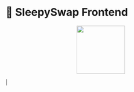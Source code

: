 # 🥞 SleepySwap Frontend

<p align="center">
  <a href="https://slothmeme.com">
      <img src="https://i.ibb.co/xHKn5P0/LOGO2.png" height="128">
  </a>
</p>                                                    |
